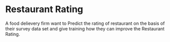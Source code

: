 # Restaurant Rating
A food delievery firm want to Predict the rating of restaurant on the basis of their survey data set and give training how they can improve the Restaurant Rating.
